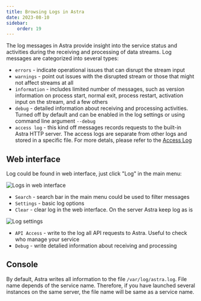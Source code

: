 ```yaml
---
title: Browsing Logs in Astra
date: 2023-08-10
sidebar:
    order: 19
---
```


The log messages in Astra provide insight into the service status and activities during the receiving and processing of data streams. Log messages are categorized into several types:

- `errors` - indicate operational issues that can disrupt the stream input
- `warnings` - point out issues with the disrupted stream or those that might not affect streams at all
- `information` - includes limited number of messages, such as version information on process start, normal exit, process restart, activation input on the stream, and a few others
- `debug` - detailed information about receiving and processing activities. Turned off by default and can be enabled in the log settings or using command line argument `--debug`
- `access log` - this kind off messages records requests to the built-in Astra HTTP server. The access logs are separate from other logs and stored in a specific file. For more detals, please refer to the [Access Log](/en/astra/admin-guide/access)

## Web interface

Log could be found in web interface, just click "Log" in the main menu:

![Logs in web interface](https://cdn.cesbo.com/help/astra/admin-guide/log/web.png)

- `Search` - search bar in the main menu could be used to filter messages
- `Settings` - basic log options
- `Clear` - clear log in the web interface. On the server Astra keep log as is

![Log settings](https://cdn.cesbo.com/help/astra/admin-guide/log/web-settings.png)

- `API Access` - write to the log all API requests to Astra. Useful to check who manage your service
- `Debug` - write detalied information about receiving and processing

## Console

By default, Astra writes all information to the file `/var/log/astra.log`. File name depends of the service name. Therefore, if you have launched several instances on the same server, the file name will be same as a service name.
